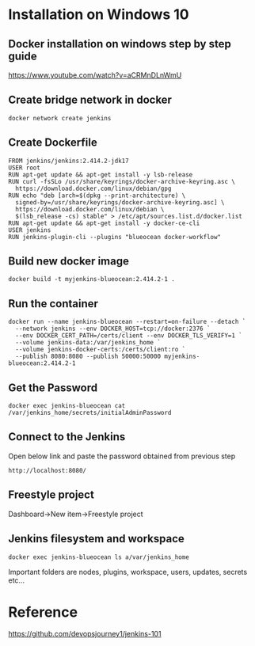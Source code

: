 # Installation on Windows 10

## Docker installation on windows step by step guide
https://www.youtube.com/watch?v=aCRMnDLnWmU

## Create bridge network in docker
```
docker network create jenkins
```
## Create Dockerfile

```
FROM jenkins/jenkins:2.414.2-jdk17
USER root
RUN apt-get update && apt-get install -y lsb-release
RUN curl -fsSLo /usr/share/keyrings/docker-archive-keyring.asc \
  https://download.docker.com/linux/debian/gpg
RUN echo "deb [arch=$(dpkg --print-architecture) \
  signed-by=/usr/share/keyrings/docker-archive-keyring.asc] \
  https://download.docker.com/linux/debian \
  $(lsb_release -cs) stable" > /etc/apt/sources.list.d/docker.list
RUN apt-get update && apt-get install -y docker-ce-cli
USER jenkins
RUN jenkins-plugin-cli --plugins "blueocean docker-workflow"
```

## Build new docker image

```
docker build -t myjenkins-blueocean:2.414.2-1 .
```

## Run the container

```
docker run --name jenkins-blueocean --restart=on-failure --detach `
  --network jenkins --env DOCKER_HOST=tcp://docker:2376 `
  --env DOCKER_CERT_PATH=/certs/client --env DOCKER_TLS_VERIFY=1 `
  --volume jenkins-data:/var/jenkins_home `
  --volume jenkins-docker-certs:/certs/client:ro `
  --publish 8080:8080 --publish 50000:50000 myjenkins-blueocean:2.414.2-1
```

## Get the Password
```
docker exec jenkins-blueocean cat /var/jenkins_home/secrets/initialAdminPassword
```

## Connect to the Jenkins
Open below link and paste the password obtained from previous step
```
http://localhost:8080/
```

## Freestyle project

Dashboard->New item->Freestyle project

## Jenkins filesystem and workspace

```
docker exec jenkins-blueocean ls a/var/jenkins_home
```
Important folders are nodes, plugins, workspace, users, updates, secrets etc...

# Reference
https://github.com/devopsjourney1/jenkins-101
